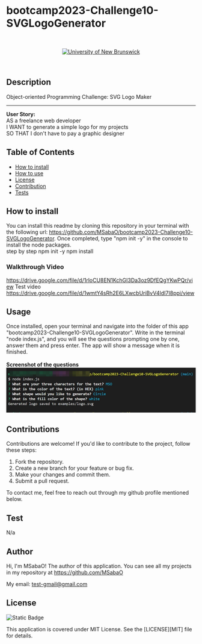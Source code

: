 # bootcamp2023-Challenge10-SVGLogoGenerator

<br/>
<p align="center">
    <a href="https://unb.ca/cel/bootcamps/coding.html">
        <img alt="University of New Brunswick" src="https://img.shields.io/static/v1.svg?label=bootcamp&message=UNB&color=red" /></a>
    
</p>
<br/>

## Description

Object-oriented Programming Challenge: SVG Logo Maker
<hr>
<b>User Story:</b><br>
AS a freelance web developer <br>
I WANT to generate a simple logo for my projects<br>
SO THAT I don't have to pay a graphic designer<br>


## Table of Contents

- [How to install](#installation)
- [How to use](#instruction)
- [License](#license)
- [Contribution](#contribution)
- [Tests](#testing)


## How to install
You can install this readme by cloning this repository in your terminal with the following url: https://github.com/MSabaO/bootcamp2023-Challenge10-SVGLogoGenerator. Once completed, type "npm init -y" in the console to install the node packages. <br>
step by step
npm init -y
npm install



### Walkthrough Video
https://drive.google.com/file/d/1rloCU8EN1KchGI3Da3oz9DfEQgYKwPQr/view
Test video<br>
https://drive.google.com/file/d/1wmtY4sRh2E6LXwcbUriBvV4ldI7I8ppi/view


## Usage
Once installed, open your terminal and navigate into the folder of this app "bootcamp2023-Challenge10-SVGLogoGenerator". Write in the terminal "node index.js", and you will see the questions prompting one by one, answer them and press enter. The app will show a message when it is finished.<br>
<br>
<b>Screenshot of the questions</b>
![alt text](image.png)


## Contributions
Contributions are welcome! If you'd like to contribute to the project, follow these steps:

1.    Fork the repository.
2.    Create a new branch for your feature or bug fix.
3.    Make your changes and commit them.
4.    Submit a pull request.

To contact me, feel free to reach out through my github profile mentioned below.

## Test
N/a

## Author
Hi, I'm MSabaO! The author of this application. You can see all my projects in my repository at https://github.com/MSabaO

My email: test-gmail@gmail.com

## License 
![Static Badge](https://img.shields.io/badge/License-MIT-blue) <br>

This application is covered under MIT License. See the [LICENSE][MIT] file for details.

